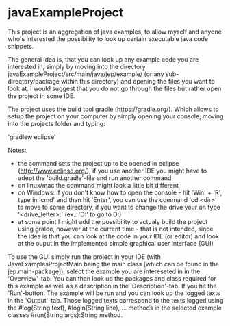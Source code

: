 # javaExampleProject
This project is an aggregation of java examples, to allow myself and anyone who's interested the possibility to look up certain executable java code snippets.

The general idea is, that you can look up any example code you are interested in, simply by moving into the directory javaExampleProject/src/main/java/jep/example/ (or any sub-directory/package within this directory) and opening the files you want to look at.
I would suggest that you do not go through the files but rather open the project in some IDE.

The project uses the build tool gradle (https://gradle.org/). Which allows to setup the project on your computer by simply opening your console, moving into the projects folder and typing:

'gradlew eclipse'

Notes:
* the command sets the project up to be opened in eclipse (http://www.eclipse.org/), if you use another IDE you might have to adept the 'build.gradle'-file and run another command
* on linux/mac the command might look a little bit different
* on Windows: if you don't know how to open the console - hit 'Win' + 'R', type in 'cmd' and than hit 'Enter', you can use the command 'cd \<dir\>' to move to some directory, if you want to change the drive your on type '\<drive_letter>:' (ex.: 'D:' to go to D:)
* at some point I might add the possibility to actualy build the project using gralde, however at the current time - that is not intended, since the idea is that you can look at the code in your IDE (or editor) and look at the ouput in the implemented simple graphical user interface (GUI)

To use the GUI simply run the project in your IDE (with JavaExamplesProjectMain being the main class [which can be found in the jep.main-package]), select the example you are intereseted in in the 'Overview'-tab.
You can than look up the packages and class required for this example as well as a description in the 'Description'-tab. If you hit the 'Run'-button. The example will be run and you can look up the logged texts in the 'Output'-tab.
Those logged texts correspond to the texts logged using the #log(String text), #logln(String line), ... methods in the selected example classes #run(String args):String method.
